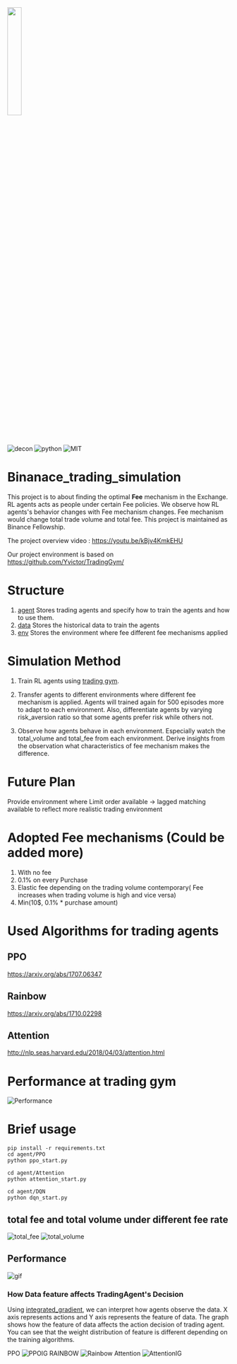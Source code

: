 <img src="figs/Decon.png" width="25%" height="25%">  

![decon](https://img.shields.io/badge/decon-blockchian-blue) ![python](https://img.shields.io/badge/python-3.6-critical) ![MIT](https://img.shields.io/badge/license-MIT-brightgreen)

# Binanace_trading_simulation
This project is to about finding the optimal __Fee__ mechanism in the Exchange. RL agents acts as people under certain Fee policies. We observe how RL agents's behavior changes with Fee mechanism changes. Fee mechanism would change total trade volume and total fee. This project is maintained as Binance Fellowship.

The project overview video : https://youtu.be/kBjv4KmkEHU

Our project environment is based on https://github.com/Yvictor/TradingGym/

# Structure
1. [agent](https://github.com/deconlabs/Binanace_trading_simulation/tree/master/agent)
    Stores trading agents and specify how to train the agents and how to use them. 
2. [data](https://github.com/deconlabs/Binanace_trading_simulation/tree/master/data)
    Stores the historical data to train the agents
3. [env](https://github.com/deconlabs/Binanace_trading_simulation/tree/master/env)
    Stores the environment where fee different fee mechanisms applied

# Simulation Method
 1. Train RL agents using [trading gym](https://github.com/Yvictor/TradingGym/). 

 2. Transfer agents to different environments where different fee mechanism is applied. 
 Agents will trained again for 500 episodes more to adapt to each environment. Also, differentiate agents by varying risk_aversion ratio so that some agents prefer risk while others not.

 3. Observe how agents behave in each environment. Especially watch the total_volume and total_fee from each environment. Derive insights from the observation what characteristics of fee mechanism makes the difference.


# Future Plan
Provide environment where Limit order available -> lagged matching available to reflect more realistic trading environment

# Adopted Fee mechanisms (Could be added more)
1. With no fee
2. 0.1% on every Purchase
3. Elastic fee depending on the trading volume contemporary( Fee increases when trading volume is high and vice versa)
4. Min(10$, 0.1% * purchase amount)


# Used Algorithms for trading agents
## PPO
https://arxiv.org/abs/1707.06347
## Rainbow
https://arxiv.org/abs/1710.02298
## Attention
http://nlp.seas.harvard.edu/2018/04/03/attention.html

# Performance at trading gym
![Performance](figs/TradingAgentPerformance.png)



# Brief usage

```python3
pip install -r requirements.txt
cd agent/PPO
python ppo_start.py
```
```python3
cd agent/Attention
python attention_start.py
```
```python3
cd agent/DQN
python dqn_start.py
```

## total fee and total volume under different fee rate
![total_fee](figs/total_fee.png)
![total_volume](figs/total_volume.png)

## Performance
![gif](figs/ezgif.com-optimize.gif)

### How Data feature affects TradingAgent's Decision
Using [integrated_gradient](https://medium.com/@kartikeyabhardwaj98/integrated-gradients-for-deep-neural-networks-c114e3968eae), we can interpret how agents observe the data.
X axis represents actions and Y axis represents the feature of data. The graph shows how the feature of data affects the action decision of trading agent. You can see that the weight distribution of feature is different depending on the training algorithms.

PPO
![PPOIG](figs/ppo_IG.png)
RAINBOW
![Rainbow](figs/rainbow_IG.png)
Attention
![AttentionIG](figs/attention_IG.png)